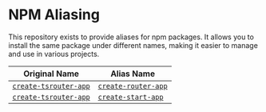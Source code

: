 # NPM Aliasing

This repository exists to provide aliases for npm packages. It allows you to install the same package under different names, making it easier to manage and use in various projects.

| Original Name                                                              | Alias Name                                                             |
| -------------------------------------------------------------------------- | ---------------------------------------------------------------------- |
| [`create-tsrouter-app`](https://www.npmjs.com/package/create-tsrouter-app) | [`create-router-app`](https://www.npmjs.com/package/create-router-app) |
| [`create-tsrouter-app`](https://www.npmjs.com/package/create-tsrouter-app) | [`create-start-app`](https://www.npmjs.com/package/create-start-app)   |
